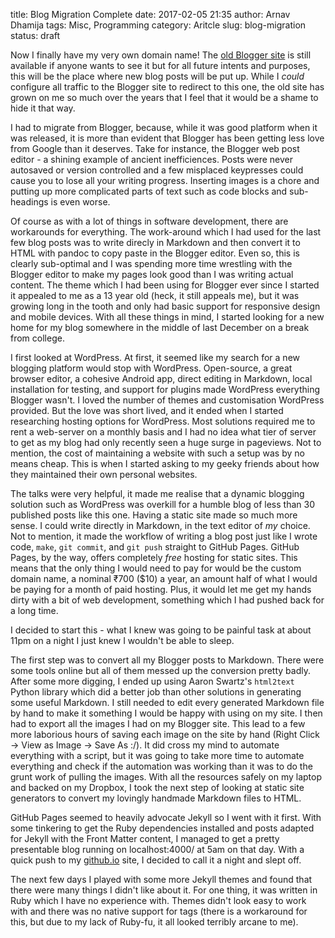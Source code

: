 title: Blog Migration Complete
date: 2017-02-05 21:35
author: Arnav Dhamija
tags: Misc, Programming
category: Aritcle
slug: blog-migration
status: draft

Now I finally have my very own domain name! The [old Blogger site](arnavdhamija.blogspot.in) is still available if anyone wants to see it but for all future intents and purposes, this will be the place where new blog posts will be put up. While I *could* configure all traffic to the Blogger site to redirect to this one, the old site has grown on me so much over the years that I feel that it would be a shame to hide it that way.

I had to migrate from Blogger, because, while it was good platform when it was released, it is more than evident that Blogger has been getting less love from Google than it deserves. Take for instance, the Blogger web post editor - a shining example of ancient inefficiences. Posts were never autosaved or version controlled and a few misplaced keypresses could cause you to lose all your writing progress. Inserting images is a chore and putting up more complicated parts of text such as code blocks and sub-headings is even worse.

Of course as with a lot of things in software development, there are workarounds for everything. The work-around which I had used for the last few blog posts was to write direcly in Markdown and then convert it to HTML with pandoc to copy paste in the Blogger editor. Even so, this is clearly sub-optimal and I was spending more time wrestling with the Blogger editor to make my pages look good than I was writing actual content. The theme which I had been using for Blogger ever since I started it appealed to me as a 13 year old (heck, it still appeals me), but it was growing long in the tooth and only had basic support for responsive design and mobile devices. With all these things in mind, I started looking for a new home for my blog somewhere in the middle of last December on a break from college.

I first looked at WordPress. At first, it seemed like my search for a new blogging platform would stop with WordPress. Open-source, a great browser editor, a cohesive Android app, direct editing in Markdown, local installation for testing, and support for plugins made WordPress everything Blogger wasn't. I loved the number of themes and customisation WordPress provided. But the love was short lived, and it ended when I started researching hosting options for WordPress. Most solutions required me to rent a web-server on a monthly basis and I had no idea what tier of server to get as my blog had only recently seen a huge surge in pageviews. Not to mention, the cost of maintaining a website with such a setup was by no means cheap. This is when I started asking to my geeky friends about how they maintained their own personal websites.

The talks were very helpful, it made me realise that a dynamic blogging solution such as WordPress was overkill for a humble blog of less than 30 published posts like this one. Having a static site made so much more sense. I could write directly in Markdown, in the text editor of *my* choice. Not to mention, it made the workflow of writing a blog post just like I wrote code, `make`, `git commit`, and `git push` straight to GitHub Pages. GitHub Pages, by the way, offers completely *free* hosting for static sites. This means that the only thing I would need to pay for would be the custom domain name, a nominal ₹700 ($10) a year, an amount half of what I would be paying for a month of paid hosting. Plus, it would let me get my hands dirty with a bit of web development, something which I had pushed back for a long time.

I decided to start this - what I knew was going to be painful task at about 11pm on a night I just knew I wouldn't be able to sleep.

The first step was to convert all my Blogger posts to Markdown. There were some tools online but all of them messed up the conversion pretty badly. After some more digging, I ended up using Aaron Swartz's `html2text` Python library which did a better job than other solutions in generating some useful Markdown. I still needed to edit every generated Markdown file by hand to make it something I would be happy with using on my site. I then had to export all the images I had on my Blogger site. This lead to a few more laborious hours of saving each image on the site by hand (Right Click -> View as Image -> Save As :/). It did cross my mind to automate everything with a script, but it was going to take more time to automate everything and check if the automation was working than it was to do the grunt work of pulling the images. With all the resources safely on my laptop and backed on my Dropbox, I took the next step of looking at static site generators to convert my lovingly handmade Markdown files to HTML.

GitHub Pages seemed to heavily advocate Jekyll so I went with it first. With some tinkering to get the Ruby dependencies installed and posts adapted for Jekyll with the Front Matter content, I managed to get a pretty presentable blog running on localhost:4000/ at 5am on that day. With a quick push to my [github.io](github.io) site, I decided to call it a night and slept off.

The next few days I played with some more Jekyll themes and found that there were many things I didn't like about it. For one thing, it was written in Ruby which I have no experience with. Themes didn't look easy to work with and there was no native support for tags (there is a workaround for this, but due to my lack of Ruby-fu, it all looked terribly arcane to me). 
